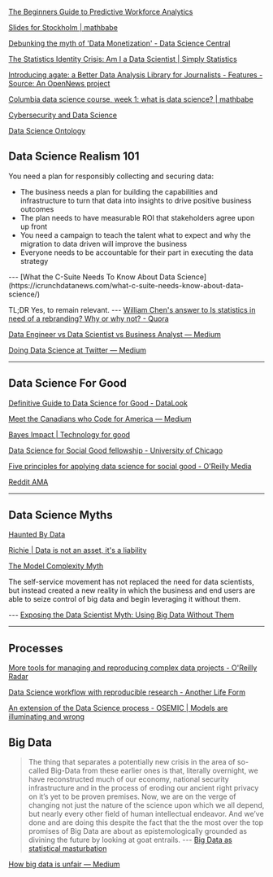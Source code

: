 <!-- njnmdoc:  title="Data Science"  -->
[The Beginners Guide to Predictive Workforce Analytics](http://www.kdnuggets.com/2015/10/beginners-guide-predictive-workforce-analytics.html)

[Slides for Stockholm | mathbabe](http://mathbabe.org/2015/10/30/slides-for-stockholm/)

[Debunking the myth of 'Data Monetization' - Data Science Central](http://www.datasciencecentral.com/profiles/blogs/debunking-the-myth-of-data-monetization)

[The Statistics Identity Crisis: Am I a Data Scientist | Simply Statistics](http://simplystatistics.org/2015/10/30/the-statistics-identity-crisis-am-i-a-data-scientist/)

[Introducing agate: a Better Data Analysis Library for Journalists - Features - Source: An OpenNews project](https://source.opennews.org/en-US/articles/introducing-agate/)

[Columbia data science course, week 1: what is data science? | mathbabe](http://mathbabe.org/2012/09/06/columbia-data-science-course-week-1-what-is-data-science/)

[Cybersecurity and Data Science](https://ognitio.com/cybersecurity-and-data-science/)

[Data Science Ontology](http://www.datascienceontology.com/)

<h2>Data Science Realism 101</h2>

You need a plan for responsibly collecting and securing data:

<ul>

<li>The business needs a plan for building the capabilities and infrastructure to turn that data into insights to drive positive business outcomes

<li>The plan needs to have measurable ROI that stakeholders agree upon up front

<li>You need a campaign to teach the talent what to expect and why the migration to data driven will improve the business

<li>Everyone needs to be accountable for their part in executing the data strategy

</ul> --- [What the C-Suite Needs To Know About Data Science](https://icrunchdatanews.com/what-c-suite-needs-know-about-data-science/)

TL;DR Yes, to remain relevant. --- [William Chen's answer to Is statistics in need of a rebranding? Why or why not? - Quora](http://www.quora.com/Is-statistics-in-need-of-a-rebranding-Why-or-why-not/answer/William-Chen-6)

[Data Engineer vs Data Scientist vs Business Analyst — Medium](https://medium.com/@KevinSchmidtBiz/data-engineer-vs-data-scientist-vs-business-analyst-b68d201364bc)

[Doing Data Science at Twitter — Medium](https://medium.com/@rchang/my-two-year-journey-as-a-data-scientist-at-twitter-f0c13298aee6)

---

## Data Science For Good

[ Definitive Guide to Data Science for Good - DataLook](http://blog.datalook.io/definitive-guide-data-science-good/)

[Meet the Canadians who Code for America — Medium](https://medium.com/@transitapp/meet-the-canadians-who-code-for-america-b3da6d478a50)

[Bayes Impact | Technology for good](http://www.bayesimpact.org/)

[Data Science for Social Good fellowship - University of Chicago](http://dssg.uchicago.edu/)

[Five principles for applying data science for social good - O'Reilly Media](https://www.oreilly.com/ideas/five-principles-for-applying-data-science-for-social-good)


[Reddit AMA](https://www.reddit.com/r/datascience/comments/3zq4s6/ama_data_scientist_jake_porway_of_datakind/)


---

## Data Science Myths


[Haunted By Data](http://idlewords.com/talks/haunted_by_data.htm)

[Richie | Data is not an asset, it's a liability](https://www.richie.fi/blog/data-is-a-liability.html)

[The Model Complexity Myth](https://jakevdp.github.io/blog/2015/07/06/model-complexity-myth/)

The self-service movement has not replaced the need for data scientists, but instead created a new reality in which the business and end users are able to seize control of big data and begin leveraging it without them.



 --- [Exposing the Data Scientist Myth: Using Big Data Without Them](http://www.datanami.com/2015/11/03/exposing-the-data-scientist-myth-using-big-data-without-them/)

---

## Processes


[More tools for managing and reproducing complex data projects - O'Reilly Radar](http://radar.oreilly.com/2015/04/more-tools-for-managing-and-reproducing-complex-data-projects.html)

[Data Science workflow with reproducible research - Another Life Form](http://mfactor.sdf.org/data-science-workflow-with-reproducible-research.html)

[An extension of the Data Science process - OSEMIC | Models are illuminating and wrong](https://peadarcoyle.wordpress.com/2015/03/22/an-extension-of-the-data-science-process-osemic/)

## Big Data

> The thing that separates a potentially new crisis in the area of so-called Big-Data from these earlier ones is that, literally overnight, we have reconstructed much of our economy, national security infrastructure and in the process of eroding our ancient right privacy on it’s yet to be proven premises. Now, we are on the verge of changing not just the nature of the science upon which we all depend, but nearly every other field of human intellectual endeavor. And we’ve done and are doing this despite the fact that the the most over the top promises of Big Data are about as epistemologically grounded as divining the future by looking at goat entrails. --- [Big Data as statistical masturbation](http://ieet.org/index.php/IEET/more/searle20150208)

[How big data is unfair — Medium](https://medium.com/@mrtz/how-big-data-is-unfair-9aa544d739de)

